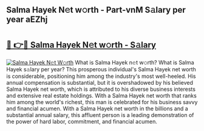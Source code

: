 ## Salma Hayek N𝚎t w𝚘rth - Part-vnM S𝚊lary per year aEZhj

# <h2><a href="http://gc1vqw.nevu.top/?p=Salma+Hayek">🔗 👉🔴 Salma Hayek N𝚎t w𝚘rth - S𝚊lary</a></h2>

[![Salma Hayek N𝚎t W𝚘rth](https://i.imgur.com/Oavwk0R.jpeg)](http://gc1vqw.nevu.top/?p=Salma+Hayek)
What is Salma Hayek n𝚎t w𝚘rth? What is Salma Hayek s𝚊lary per year?
This prosperous individual's Salma Hayek net worth is considerable, positioning him among the industry's most well-heeled. His annual compensation is substantial, but it is overshadowed by his believed Salma Hayek net worth, which is attributed to his diverse business interests and extensive real estate holdings. With a Salma Hayek net worth that ranks him among the world's richest, this man is celebrated for his business savvy and financial acumen. With a Salma Hayek net worth in the billions and a substantial annual salary, this affluent person is a leading demonstration of the power of hard labor, commitment, and financial acumen.
